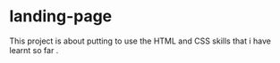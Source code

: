 # landing-page
This project is about putting to use the HTML and CSS skills that i have learnt so far .